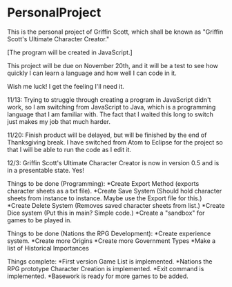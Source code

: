 # PersonalProject
This is the personal project of Griffin Scott, which shall be known as "Griffin Scott's Ultimate Character Creator."

[The program will be created in JavaScript.]

This project will be due on November 20th, and it will be a test to see how quickly I can learn a language and how well I can code in it.

Wish me luck! I get the feeling I'll need it.

11/13: Trying to struggle through creating a program in JavaScript didn't work, so I am switching from JavaScript to Java, which is a programming language that I am familiar with. The fact that I waited this long to switch just makes my job that much harder.

11/20: Finish product will be delayed, but will be finished by the end of Thanksgiving break. I have switched from Atom to Eclipse for the project so that I will be able to run the code as I edit it. 

12/3: Griffin Scott's Ultimate Character Creator is now in version 0.5 and is in a presentable state. Yes!

Things to be done (Programming):
*Create Export Method (exports character sheets as a txt file).
*Create Save System (Should hold character sheets from instance to instance. Maybe use the Export file for this.)
*Create Delete System (Removes saved character sheets from list.)
*Create Dice system (Put this in main? Simple code.)
*Create a "sandbox" for games to be played in.

Things to be done (Nations the RPG Development):
*Create experience system.
*Create more Origins
*Create more Government Types
*Make a list of Historical Importances

Things complete:
*First version Game List is implemented.
*Nations the RPG prototype Character Creation is implemented.
*Exit command is implemented.
*Basework is ready for more games to be added.
